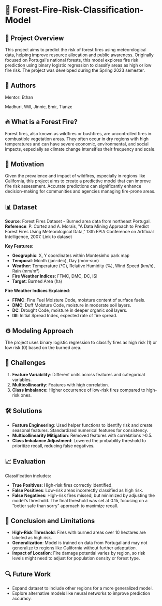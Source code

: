 # 🌲 Forest-Fire-Risk-Classification-Model

## 📌 Project Overview
This project aims to predict the risk of forest fires using meteorological data, helping improve resource allocation and public awareness. Originally focused on Portugal's national forests, this model explores fire risk prediction using binary logistic regression to classify areas as high or low fire risk. The project was developed during the Spring 2023 semester. 

## 👥 Authors
Mentor: Ethan

Madhuri, Will, Jinnie, Emir, Tianze


## 🔥 What is a Forest Fire?
Forest fires, also known as wildfires or bushfires, are uncontrolled fires in combustible vegetation areas. They often occur in dry regions with high temperatures and can have severe economic, environmental, and social impacts, especially as climate change intensifies their frequency and scale.

## 🎯 Motivation
Given the prevalence and impact of wildfires, especially in regions like California, this project aims to create a predictive model that can improve fire risk assessment. Accurate predictions can significantly enhance decision-making for communities and agencies managing fire-prone areas.

## 📊 Dataset
**Source**: Forest Fires Dataset - Burned area data from northeast Portugal.
**Reference**: P. Cortez and A. Morais, "A Data Mining Approach to Predict Forest Fires Using Meteorological Data," 13th EPIA Conference on Artificial Intelligence, 2007. Link to dataset

**Key Features**:

- **Geographic**: X, Y coordinates within Montesinho park map
- **Temporal**: Month (jan-dec), Day (mon-sun)
- **Weather**: Temperature (°C), Relative Humidity (%), Wind Speed (km/h), Rain (mm/m²)
- **Fire Weather Indices**: FFMC, DMC, DC, ISI
- **Target**: Burned Area (ha)

**Fire Weather Indices Explained**:

- **FFMC**: Fine Fuel Moisture Code, moisture content of surface fuels.
- **DMC**: Duff Moisture Code, moisture in moderate soil layers.
- **DC**: Drought Code, moisture in deeper organic soil layers.
- **ISI**: Initial Spread Index, expected rate of fire spread.

## ⚙️ Modeling Approach
The project uses binary logistic regression to classify fires as high risk (1) or low risk (0) based on the burned area.

## 🚧 Challenges
1. **Feature Variability**: Different units across features and categorical variables.
2. **Multicollinearity**: Features with high correlation.
3. **Class Imbalance**: Higher occurrence of low-risk fires compared to high-risk ones.

## 🛠️ Solutions
- **Feature Engineering**: Used helper functions to identify risk and create seasonal features. Standardized numerical features for consistency.
- **Multicollinearity Mitigation**: Removed features with correlations >0.5.
- **Class Imbalance Adjustment**: Lowered the probability threshold to prioritize recall, reducing false negatives.

## 📈 Evaluation
Classification includes:

- **True Positives**: High-risk fires correctly identified.
- **False Positives**: Low-risk areas incorrectly classified as high risk.
- **False Negatives**: High-risk fires missed, but minimized by adjusting the model's threshold.
The final threshold was set at 0.15, focusing on a "better safe than sorry" approach to maximize recall.

## 📝 Conclusion and Limitations
- **High-Risk Threshold**: Fires with burned areas over 10 hectares are labeled as high risk.
- **Generalization**: Model is trained on data from Portugal and may not generalize to regions like California without further adaptation.
- **Impact of Location**: Fire damage potential varies by region, so risk levels might need to adjust for population density or forest type.

## 🔍 Future Work
- Expand dataset to include other regions for a more generalized model.
- Explore alternative models like neural networks to improve prediction accuracy.
